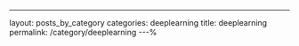 ---
layout: posts_by_category
categories: deeplearning
title: deeplearning
permalink: /category/deeplearning
---%
